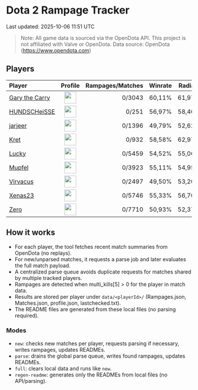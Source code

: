 # Dota 2 Rampage Tracker
Last updated: 2025-10-06 11:51 UTC

> Note: All game data is sourced via the OpenDota API. This project is not affiliated with Valve or OpenDota.
> Data source: OpenDota (https://www.opendota.com)

## Players

| Player | Profile | Rampages/Matches | Winrate | Radiant | Dire | Rampages |
|:-------|:-------:|------------------:|--------:|--------:|-----:|:---------|
| [Gary the Carry](Players/169325410/README.md) | <img src="https://avatars.steamstatic.com/23f8ee4662d83a5959ef06b8cf948d66955997cc_full.jpg" width="32" height="32"/> | 0/3043 | 60,11% | 61,97% | 58,23% | [View](Players/169325410/Rampages.md) |
| [HUNDSCHeiSSE](Players/188889560/README.md) | <img src="https://avatars.steamstatic.com/4de25690c67e56aa772c438c4eeb4f949647c827_full.jpg" width="32" height="32"/> | 0/251 | 56,97% | 58,40% | 55,56% | [View](Players/188889560/Rampages.md) |
| [jarjeer](Players/1002536896/README.md) | <img src="https://avatars.steamstatic.com/2c33a4d4725158a4546f3414b2a76891d0abb218_full.jpg" width="32" height="32"/> | 0/1396 | 49,79% | 52,62% | 47,04% | [View](Players/1002536896/Rampages.md) |
| [Kret](Players/226354794/README.md) | <img src="https://avatars.steamstatic.com/c0710d11651022f0fbcd99159677a7acfc6e6a18_full.jpg" width="32" height="32"/> | 0/932 | 58,58% | 62,97% | 53,96% | [View](Players/226354794/Rampages.md) |
| [Lucky](Players/308948139/README.md) | <img src="https://avatars.steamstatic.com/1191c81a57194f64acfcda94f0fd0cb94e92eff7_full.jpg" width="32" height="32"/> | 0/5459 | 54,52% | 55,06% | 53,98% | [View](Players/308948139/Rampages.md) |
| [Mupfel](Players/131232145/README.md) | <img src="https://avatars.steamstatic.com/5975408a7d136abfeb6160943f0db7743d542d54_full.jpg" width="32" height="32"/> | 0/3923 | 55,11% | 54,95% | 55,27% | [View](Players/131232145/Rampages.md) |
| [Virvacus](Players/1127238076/README.md) | <img src="https://avatars.steamstatic.com/45f83173783fdfe00f08ac4d7872856a2d82677e_full.jpg" width="32" height="32"/> | 0/2497 | 49,50% | 53,20% | 45,88% | [View](Players/1127238076/Rampages.md) |
| [Xenas23](Players/181342370/README.md) | <img src="https://avatars.steamstatic.com/16392e7c2bf30770c48c4b989eef4a19f237d548_full.jpg" width="32" height="32"/> | 0/5746 | 55,33% | 56,70% | 53,93% | [View](Players/181342370/Rampages.md) |
| [Zero](Players/183063377/README.md) | <img src="https://avatars.steamstatic.com/c0a975434fc5b15f662cbe8214fc898c493b55ea_full.jpg" width="32" height="32"/> | 0/7710 | 50,93% | 52,37% | 49,44% | [View](Players/183063377/Rampages.md) |

## How it works

- For each player, the tool fetches recent match summaries from OpenDota (no replays).
- For new/unparsed matches, it requests a parse job and later evaluates the full match payload.
- A centralized parse queue avoids duplicate requests for matches shared by multiple tracked players.
- Rampages are detected when multi_kills[5] > 0 for the player in match data.
- Results are stored per player under `data/<playerId>/` (Rampages.json, Matches.json, profile.json, lastchecked.txt).
- The README files are generated from these local files (no parsing required). 

### Modes
- `new`: checks new matches per player, requests parsing if necessary, writes rampages, updates READMEs.
- `parse`: drains the global parse queue, writes found rampages, updates READMEs.
- `full`: clears local data and runs like `new`.
- `regen-readme`: generates only the READMEs from local files (no API/parsing).
